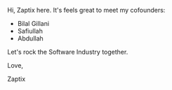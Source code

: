 Hi, Zaptix here. It's feels great to meet my cofounders:

- Bilal Gillani
- Safiullah
- Abdullah

Let's rock the Software Industry together.

Love,

Zaptix 

